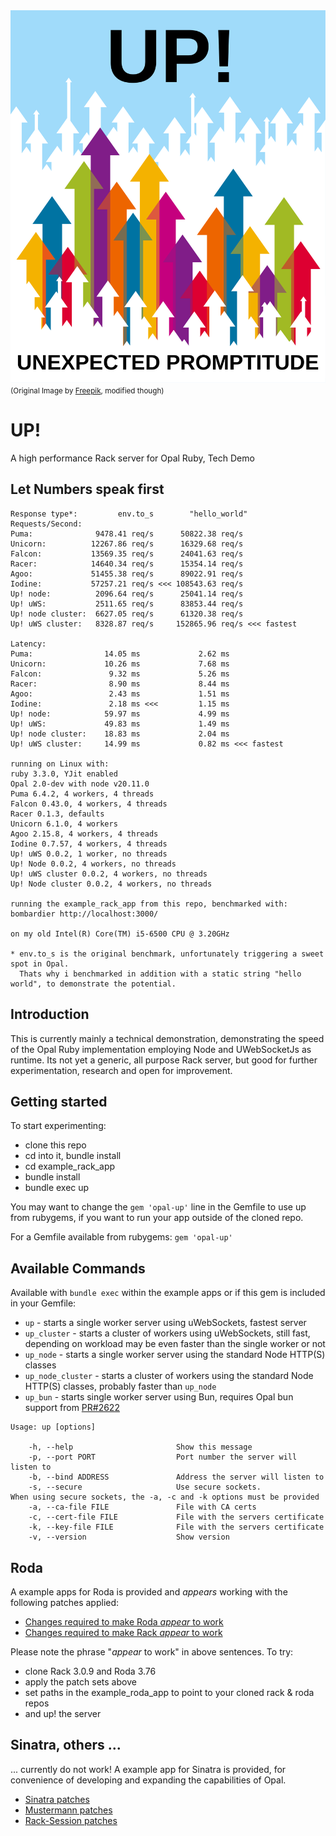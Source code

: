 <img src="https://raw.githubusercontent.com/janbiedermann/up/master/up_logo.svg" alt="UP Logo">
<small>(Original Image by <a href="https://www.freepik.com/free-vector/colorful-arrows_715199.htm#query=up&position=3&from_view=search&track=sph&uuid=63f9eddf-02a6-4e5c-8178-8cfa507ee33d">Freepik</a>, modified though)</small>

# UP!

A high performance Rack server for Opal Ruby, Tech Demo

## Let Numbers speak first

```
Response type*:         env.to_s        "hello_world"
Requests/Second:
Puma:              9478.41 req/s      50822.38 req/s
Unicorn:          12267.86 req/s      16329.68 req/s
Falcon:           13569.35 req/s      24041.63 req/s
Racer:            14640.34 req/s      15354.14 req/s
Agoo:             51455.38 req/s      89022.91 req/s
Iodine:           57257.21 req/s <<< 108543.63 req/s
Up! node:          2096.64 req/s      25041.14 req/s
Up! uWS:           2511.65 req/s      83853.44 req/s
Up! node cluster:  6627.05 req/s      61320.38 req/s
Up! uWS cluster:   8328.87 req/s     152865.96 req/s <<< fastest

Latency:
Puma:                14.05 ms             2.62 ms
Unicorn:             10.26 ms             7.68 ms
Falcon:               9.32 ms             5.26 ms
Racer:                8.90 ms             8.44 ms
Agoo:                 2.43 ms             1.51 ms
Iodine:               2.18 ms <<<         1.15 ms
Up! node:            59.97 ms             4.99 ms
Up! uWS:             49.83 ms             1.49 ms
Up! node cluster:    18.83 ms             2.04 ms
Up! uWS cluster:     14.99 ms             0.82 ms <<< fastest

running on Linux with:
ruby 3.3.0, YJit enabled
Opal 2.0-dev with node v20.11.0
Puma 6.4.2, 4 workers, 4 threads
Falcon 0.43.0, 4 workers, 4 threads
Racer 0.1.3, defaults
Unicorn 6.1.0, 4 workers
Agoo 2.15.8, 4 workers, 4 threads
Iodine 0.7.57, 4 workers, 4 threads
Up! uWS 0.0.2, 1 worker, no threads
Up! Node 0.0.2, 4 workers, no threads
Up! uWS cluster 0.0.2, 4 workers, no threads
Up! Node cluster 0.0.2, 4 workers, no threads

running the example_rack_app from this repo, benchmarked with:
bombardier http://localhost:3000/

on my old Intel(R) Core(TM) i5-6500 CPU @ 3.20GHz

* env.to_s is the original benchmark, unfortunately triggering a sweet spot in Opal.
  Thats why i benchmarked in addition with a static string "hello world", to demonstrate the potential.
```

## Introduction

This is currently mainly a technical demonstration, demonstrating the speed of the Opal Ruby implementation employing Node and UWebSocketJs as runtime. Its not yet a generic, all purpose Rack server, but good for further experimentation, research and open for improvement.

## Getting started

To start experimenting:
- clone this repo
- cd into it, bundle install
- cd example_rack_app
- bundle install
- bundle exec up

You may want to change the `gem 'opal-up'` line in the Gemfile to use up from rubygems, if you want to run your app outside of the cloned repo.

For a Gemfile available from rubygems:
`gem 'opal-up'`

## Available Commands

Available with `bundle exec` within the example apps or if this gem  is included in your Gemfile:

- `up` - starts a single worker server using uWebSockets, fastest server
- `up_cluster` - starts a cluster of workers using uWebSockets, still fast, depending on workload may be even faster than the single worker or not
- `up_node` - starts a single worker server using the standard Node HTTP(S) classes
- `up_node_cluster` - starts a cluster of workers using the standard Node HTTP(S) classes, probably faster than `up_node`
- `up_bun` - starts single worker server using Bun, requires Opal bun support from [PR#2622](https://github.com/opal/opal/pull/2622)

```
Usage: up [options]

    -h, --help                       Show this message
    -p, --port PORT                  Port number the server will listen to
    -b, --bind ADDRESS               Address the server will listen to
    -s, --secure                     Use secure sockets.
When using secure sockets, the -a, -c and -k options must be provided
    -a, --ca-file FILE               File with CA certs
    -c, --cert-file FILE             File with the servers certificate
    -k, --key-file FILE              File with the servers certificate
    -v, --version                    Show version

```

## Roda

A example apps for Roda is provided and _appears_ working with the following patches applied:

- [Changes required to make Roda _appear_ to work](https://github.com/jeremyevans/roda/compare/master...janbiedermann:roda:master)
- [Changes required to make Rack _appear_ to work](https://github.com/janbiedermann/rack/commit/1dadea0f9813c2df94715052d2277af13f7d0c0c)

Please note the phrase "_appear_ to work" in above sentences.
To try:
- clone Rack 3.0.9 and Roda 3.76
- apply the patch sets above
- set paths in the example_roda_app to point to your cloned rack & roda repos
- and up! the server

## Sinatra, others ...

... currently do not work! A example app for Sinatra is provided, for convenience of developing and expanding the capabilities of Opal.

- [Sinatra patches](https://github.com/sinatra/sinatra/compare/main...janbiedermann:sinatra:main)
- [Mustermann patches](https://github.com/sinatra/mustermann/compare/main...janbiedermann:mustermann:main)
- [Rack-Session patches](https://github.com/rack/rack-session/compare/main...janbiedermann:rack-session:main)
